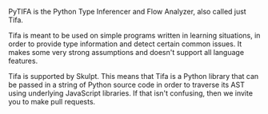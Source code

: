 PyTIFA is the Python Type Inferencer and Flow Analyzer, also called just Tifa.

Tifa is meant to be used on simple programs written in learning situations, in order to provide type information and detect certain common issues. It makes some very strong assumptions and doesn't support all language features.

Tifa is supported by Skulpt. This means that Tifa is a Python library that can be passed in a string of Python source code in order to traverse its AST using underlying JavaScript libraries. If that isn't confusing, then we invite you to make pull requests.
